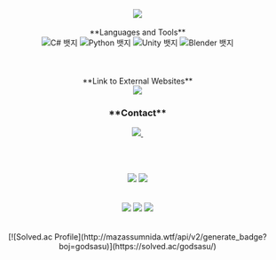 <div align="center">
  <img src="https://capsule-render.vercel.app/api?type=waving&color=0:ed9d0b,100:f94001&height=240&section=header&text=Hello%20👋%20Nice%20to%20meet%20you!&fontSize=32&animation=fadeIn&fontAlignY=40&fontColor=ffffff"/>
<br>
<br>
<div align="center">
  **Languages and Tools**
  <div class="badge-container">
    <img src="https://img.shields.io/badge/C%23-239120?style=for-the-badge&logo=c-sharp&logoColor=white" alt="C# 뱃지">
    <img src="https://img.shields.io/badge/Python-3776AB?style=for-the-badge&logo=python&logoColor=white" alt="Python 뱃지">
    <img src="https://img.shields.io/badge/Unity-000000?style=for-the-badge&logo=unity&logoColor=white" alt="Unity 뱃지">
    <img src="https://img.shields.io/badge/Blender-F5792A?style=for-the-badge&logo=blender&logoColor=white" alt="Blender 뱃지">
  </div>
</div>
<br>
<br>
<br>
<div align="center">
  **Link to External Websites**
  <div class="badge-container">
    <a href="https://www.instagram.com/jaewon070511/">
      <img src="https://img.shields.io/badge/Instagram-E4405F?style=flat-square&logo=instagram&logoColor=white">
    </a>
</div>

<h3 align="center">**Contact**</h3>
<div align="center">
  </a>
  <a href="godsasu11@gmail.com">
    <img
      src="https://img.shields.io/badge/godsasu11@gmail.com-D14836?style=for-the-badge&logo=gmail&logoColor=white"/>&nbsp
  </a>
</div>

##

<br>
<br>
<div align="center">
  <img src="https://github-readme-stats.vercel.app/api?username=jaewon172&show_icons=true&theme=synthwave">
  <img src="https://github-readme-stats.vercel.app/api/top-langs/?username=jaewon172&layout=compact&theme=synthwave">
<br>
<br>
<br>
<div align="center">
    <img src="https://github-profile-summary-cards.vercel.app/api/cards/profile-details?username=jaewon172&theme=radical" />
    <img src="http://github-profile-summary-cards.vercel.app/api/cards/repos-per-language?username=jaewon172&theme=radical&exclude={exclude}" />
    <img src="http://github-profile-summary-cards.vercel.app/api/cards/stats?username=jaewon172&theme=radical" />
</div>
<br>
<br>
<div align="center">
    [![Solved.ac Profile](http://mazassumnida.wtf/api/v2/generate_badge?boj=godsasu)](https://solved.ac/godsasu/)

